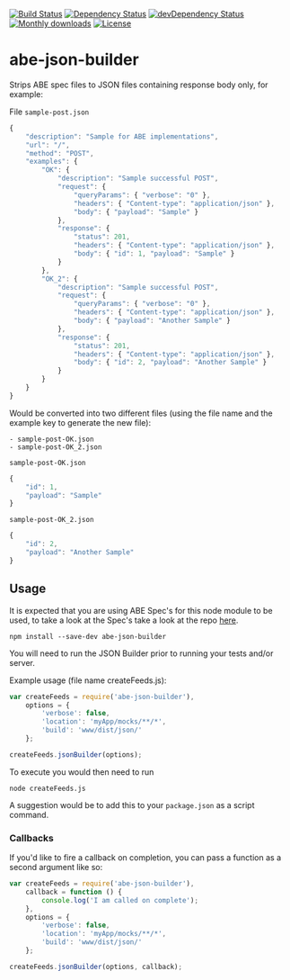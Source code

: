 [![Build Status](http://img.shields.io/travis/apibyexample/abe-json-builder/master.svg)](https://travis-ci.org/apibyexample/abe-json-builder)
[![Dependency Status](https://david-dm.org/apibyexample/abe-json-builder/dev-status.svg)](https://david-dm.org/apibyexample/abe-json-builder#info=devDependencies)
[![devDependency Status](https://david-dm.org/apibyexample/abe-json-builder/status.svg)](https://david-dm.org/apibyexample/abe-json-builder#info=dependencies)
[![Monthly downloads](http://img.shields.io/npm/dm/abe-json-builder.svg)](https://www.npmjs.org/package/abe-json-builder)
[![License](http://img.shields.io/npm/l/abe-json-builder.svg)](https://www.npmjs.org/package/abe-json-builder)

abe-json-builder
================

Strips ABE spec files to JSON files containing response body only, for example:

File ``sample-post.json``
```js
{
    "description": "Sample for ABE implementations",
    "url": "/",
    "method": "POST",
    "examples": {
        "OK": {
            "description": "Sample successful POST",
            "request": {
                "queryParams": { "verbose": "0" },
                "headers": { "Content-type": "application/json" },
                "body": { "payload": "Sample" }
            },
            "response": {
                "status": 201,
                "headers": { "Content-type": "application/json" },
                "body": { "id": 1, "payload": "Sample" }
            }
        },
        "OK_2": {
            "description": "Sample successful POST",
            "request": {
                "queryParams": { "verbose": "0" },
                "headers": { "Content-type": "application/json" },
                "body": { "payload": "Another Sample" }
            },
            "response": {
                "status": 201,
                "headers": { "Content-type": "application/json" },
                "body": { "id": 2, "payload": "Another Sample" }
            }
        }
    }
}
```

Would be converted into two different files (using the file name and the example
    key to generate the new file):

    - sample-post-OK.json
    - sample-post-OK_2.json

``sample-post-OK.json``

```js
{
    "id": 1,
    "payload": "Sample"
}
```

``sample-post-OK_2.json``

```js
{
    "id": 2,
    "payload": "Another Sample"
}
```

## Usage

It is expected that you are using ABE Spec's for this node module to be used, to
take a look at the Spec's take a look at the repo [here](https://github.com/apibyexample/abe-spec).

``npm install --save-dev abe-json-builder``

You will need to run the JSON Builder prior to running your tests and/or server.

Example usage (file name createFeeds.js):

```js
var createFeeds = require('abe-json-builder'),
    options = {
        'verbose': false,
        'location': 'myApp/mocks/**/*',
        'build': 'www/dist/json/'
    };

createFeeds.jsonBuilder(options);

```

To execute you would then need to run

``node createFeeds.js``

A suggestion would be to add this to your ``package.json`` as a script command.

### Callbacks

If you'd like to fire a callback on completion, you can pass a function as a
second argument like so:

```js
var createFeeds = require('abe-json-builder'),
    callback = function () {
        console.log('I am called on complete');
    },
    options = {
        'verbose': false,
        'location': 'myApp/mocks/**/*',
        'build': 'www/dist/json/'
    };

createFeeds.jsonBuilder(options, callback);
```
